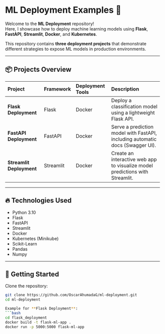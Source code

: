 # ML Deployment Examples 🚀

Welcome to the **ML Deployment** repository!  
Here, I showcase how to deploy machine learning models using **Flask**, **FastAPI**, **Streamlit**, **Docker**, and **Kubernetes**.

This repository contains **three deployment projects** that demonstrate different strategies to expose ML models in production environments.

---

## 📦 Projects Overview

| Project | Framework | Deployment Tools | Description |
|:--------|:-----------|:-----------------|:------------|
| **Flask Deployment** | Flask | Docker | Deploy a classification model using a lightweight Flask API. |
| **FastAPI Deployment** | FastAPI | Docker | Serve a prediction model with FastAPI, including automatic docs (Swagger UI). |
| **Streamlit Deployment** | Streamlit | Docker | Create an interactive web app to visualize model predictions with Streamlit. |

---

## 🔥 Technologies Used

- Python 3.10
- Flask
- FastAPI
- Streamlit
- Docker
- Kubernetes (Minikube)
- Scikit-Learn
- Pandas
- Numpy

---

## 🚀 Getting Started

Clone the repository:
```bash
git clone https://github.com/OscarAhumadaG/ml-deployment.git
cd ml-deployment

Example for **Flask Deployment**:
```bash
cd flask_deployment
docker build -t flask-ml-app .
docker run -p 5000:5000 flask-ml-app

